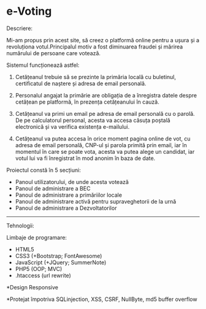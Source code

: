 ﻿# e-Voting
Descriere:

Mi-am propus prin acest site, să creez o platformă online pentru a ușura și a revoluționa votul.Principalul motiv a fost diminuarea fraudei și mărirea numărului de persoane care votează.

Sistemul funcționează astfel:

1. Cetățeanul trebuie să se prezinte la primăria locală cu buletinul, certificatul de naștere și adresa de email personală.

2. Personalul angajat la primărie are obligația de a înregistra datele despre cetățean pe platformă, în prezența cetățeanului în cauză.

3. Cetățeanul va primi un email pe adresa de email personală cu o parolă. De pe calculatorul personal, acesta va accesa căsuța poștală electronică și va verifica existența e-mailului.

4. Cetățeanul va putea accesa în orice moment pagina online de vot, cu adresa de email personală, CNP-ul și parola primită prin email, iar în momentul în care se poate vota, acesta va putea alege un candidat, iar votul lui va fi înregistrat în mod anonim în baza de date.


Proiectul constă în 5 secțiuni:
 - Panoul utilizatorului, de unde acesta votează
 - Panoul de administrare a BEC
 - Panoul de administrare a primăriilor locale
 - Panoul de administrare activă pentru supraveghetorii de la urnă
 - Panoul de administrare a Dezvoltatorilor

****************************************************
Tehnologii:

Limbaje de programare:
 - HTML5
 - CSS3 (+Bootstrap; FontAwesome)
 - JavaScript (+JQuery; SummerNote)
 - PHP5 (OOP; MVC)
 - .htaccess (url rewrite)

*Design Responsive

*Protejat împotriva SQLinjection, XSS, CSRF, NullByte, md5 buffer overflow